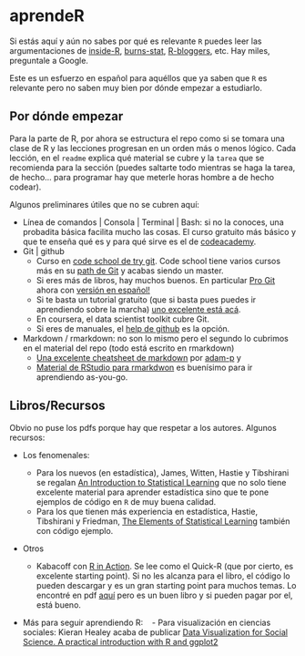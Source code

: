 # aprendeR

Si estás aquí y aún no sabes por qué es relevante `R` puedes leer las argumentaciones de [inside-R](http://www.inside-r.org/why-use-r), [burns-stat](http://www.burns-stat.com/documents/tutorials/why-use-the-r-language/), [R-bloggers](http://www.r-bloggers.com/why-use-r/), etc. Hay miles, preguntale a Google.

Este es un esfuerzo en español para aquéllos que ya saben que `R` es relevante pero no saben muy bien por dónde empezar a estudiarlo.

## Por dónde empezar

Para la parte de R, por ahora se estructura el repo como si se tomara una clase de R y las lecciones progresan en un orden más o menos lógico. Cada lección, en el `readme` explica qué material se cubre y la `tarea` que se recomienda para la sección (puedes saltarte todo mientras se haga la tarea, de hecho... para programar hay que meterle horas hombre a de hecho codear).

Algunos preliminares útiles que no se cubren aquí:

- Línea de comandos | Consola | Terminal | Bash: si no la conoces, una probadita básica facilita mucho las cosas. El curso gratuito más básico y que te enseña qué es y para qué sirve es el de [codeacademy](https://www.codecademy.com/en/courses/learn-the-command-line/lessons/navigation/exercises/your-first-command).
- Git | github
    -  Curso en [code school de try git](https://www.codeschool.com/courses/try-git). Code school tiene varios cursos más en su [path de Git](https://www.codeschool.com/learn/git) y acabas siendo un master. 
    -  Si eres más de libros, hay muchos buenos. En particular [Pro Git](https://git-scm.com/book/en/v2) ahora con [versión en español!](https://git-scm.com/book/es/v1)
    -  Si te basta un tutorial gratuito (que si basta pues puedes ir aprendiendo sobre la marcha) [uno excelente está acá](http://gitimmersion.com/index.html).
    -  En coursera, el data scientist toolkit cubre Git.
    -  Si eres de manuales, el [help de github](https://help.github.com/articles/create-a-repo/) es la opción.
- Markdown / rmarkdown: no son lo mismo pero el segundo lo cubrimos en el material del repo (todo está escrito en rmarkdown) 
    - [Una excelente cheatsheet de markdown](https://github.com/adam-p/markdown-here/wiki/Markdown-Cheatsheet) por [adam-p](https://github.com/adam-p) y 
    - [Material de RStudio para rmarkdwon](http://rmarkdown.rstudio.com/) es buenísimo para ir aprendiendo as-you-go. 

## Libros/Recursos

Obvio no puse los pdfs porque hay que respetar a los autores. Algunos recursos:

- Los fenomenales:
    - Para los nuevos (en estadística), James, Witten, Hastie y Tibshirani se regalan [An Introduction to Statistical Learning](http://www-bcf.usc.edu/~gareth/ISL/) que no solo tiene excelente material para aprender estadística sino que te pone ejemplos de código en `R` de muy buena calidad. 
    - Para los que tienen más experiencia en estadística, Hastie, Tibshirani y Friedman, [The Elements of Statistical Learning](http://statweb.stanford.edu/~tibs/ElemStatLearn/) también con código ejemplo. 
- Otros
    - Kabacoff con [R in Action](https://www.manning.com/books/r-in-action-second-edition). Se lee como el Quick-R (que por cierto, es excelente starting point). Si no les alcanza para el libro, el código lo pueden descargar y es un gran starting point para muchos temas. Lo encontré en pdf [aquí](http://kek.ksu.ru/EOS/DataMining/1379968983.pdf) pero es un buen libro y si pueden pagar por el, está bueno.

- Más para seguir aprendiendo R:
    - Para visualización en ciencias sociales: Kieran Healey acaba de publicar [Data Visualization for Social Science. A practical introduction with R and ggplot2](http://socviz.co/)

